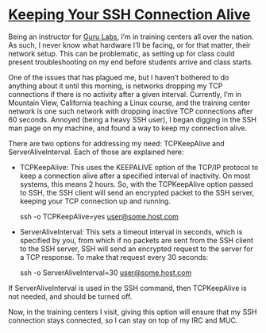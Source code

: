 # [Keeping Your SSH Connection Alive](http://pthree.org/2008/04/16/keeping-your-ssh-connection-alive/)

Being an instructor for [Guru Labs](http://gurulabs.com/), I’m in training centers all over the nation. As such, I never know what hardware I’ll be facing, or for that matter, their network setup. This can be problematic, as setting up for class could present troubleshooting on my end before students arrive and class starts.

One of the issues that has plagued me, but I haven’t bothered to do anything about it until this morning, is networks dropping my TCP connections if there is no activity after a given interval. Currently, I’m in Mountain View, California teaching a Linux course, and the training center network is one such network with dropping inactive TCP connections after 60 seconds. Annoyed (being a heavy SSH user), I began digging in the SSH man page on my machine, and found a way to keep my connection alive.

There are two options for addressing my need: TCPKeepAlive and ServerAliveInterval. Each of those are explained here:

  * TCPKeepAlive: This uses the KEEPALIVE option of the TCP/IP protocol to keep a connection alive after a specified interval of inactivity. On most systems, this means 2 hours. So, with the TCPKeepAlive option passed to SSH, the SSH client will send an encrypted packet to the SSH server, keeping your TCP connection up and running.

    ssh -o TCPKeepAlive=yes user@some.host.com

  * ServerAliveInterval: This sets a timeout interval in seconds, which is specified by you, from which if no packets are sent from the SSH client to the SSH server, SSH will send an encrypted request to the server for a TCP response. To make that request every 30 seconds:

    ssh -o ServerAliveInterval=30 user@some.host.com

If ServerAliveInterval is used in the SSH command, then TCPKeepAlive is not needed, and should be turned off.

Now, in the training centers I visit, giving this option will ensure that my SSH connection stays connected, so I can stay on top of my IRC and MUC.
